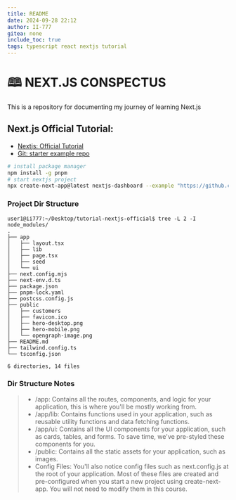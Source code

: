 ```yaml
---
title: README
date: 2024-09-28 22:12
author: II-777
gitea: none
include_toc: true
tags: typescript react nextjs tutorial
---
```


# 🕮 NEXT.JS CONSPECTUS

This is a repository for documenting my journey of learning Next.js

## Next.js Official Tutorial:
- [Nextjs: Official Tutorial](https://nextjs.org/learn/dashboard-app) 
- [Git: starter example repo](https://github.com/vercel/next-learn/tree/main/dashboard/starter-example)

```bash
# install package manager
npm install -g pnpm
# start nextjs project 
npx create-next-app@latest nextjs-dashboard --example "https://github.com/vercel/next-learn/tree/main/dashboard/starter-example" --use-pnpm
```
### Project Dir Structure
```plaintext
user1@ii777:~/Desktop/tutorial-nextjs-official$ tree -L 2 -I node_modules/
.
├── app
│   ├── layout.tsx
│   ├── lib
│   ├── page.tsx
│   ├── seed
│   └── ui
├── next.config.mjs
├── next-env.d.ts
├── package.json
├── pnpm-lock.yaml
├── postcss.config.js
├── public
│   ├── customers
│   ├── favicon.ico
│   ├── hero-desktop.png
│   ├── hero-mobile.png
│   └── opengraph-image.png
├── README.md
├── tailwind.config.ts
└── tsconfig.json

6 directories, 14 files
```
### Dir Structure Notes
> - /app: Contains all the routes, components, and logic for your application, this is where you'll be mostly working from.
> - /app/lib: Contains functions used in your application, such as reusable utility functions and data fetching functions.
> - /app/ui: Contains all the UI components for your application, such as cards, tables, and forms. To save time, we've pre-styled these components for you.
> - /public: Contains all the static assets for your application, such as images.
> - Config Files: You'll also notice config files such as next.config.js at the root of your application. Most of these files are created and pre-configured when you start a new project using create-next-app. You will not need to modify them in this course.
